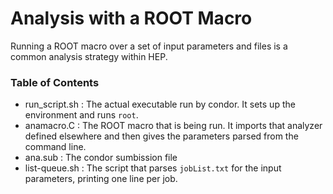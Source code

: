 # Analysis with a ROOT Macro
Running a ROOT macro over a set of input parameters and files is a common
analysis strategy within HEP.

### Table of Contents
- run\_script.sh : The actual executable run by condor. It sets up the environment and runs `root`.
- anamacro.C : The ROOT macro that is being run. It imports that analyzer defined elsewhere and then
  gives the parameters parsed from the command line.
- ana.sub : The condor sumbission file
- list-queue.sh : The script that parses `jobList.txt` for the input parameters, printing one line
  per job.

